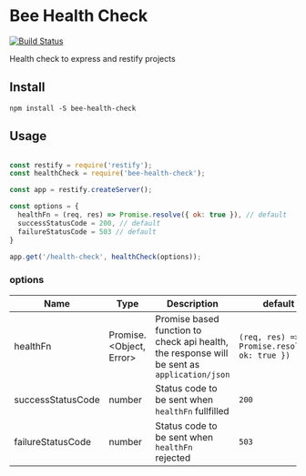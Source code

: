 # Bee Health Check

[![Build Status](https://travis-ci.org/BeeTech-global/bee-health-check.svg?branch=master)](https://travis-ci.org/BeeTech-global/bee-health-check)

Health check to express and restify projects

## Install

```
npm install -S bee-health-check
```

## Usage

```js

const restify = require('restify');
const healthCheck = require('bee-health-check');

const app = restify.createServer();

const options = {
  healthFn = (req, res) => Promise.resolve({ ok: true }), // default
  successStatusCode = 200, // default
  failureStatusCode = 503 // default
}

app.get('/health-check', healthCheck(options));

```

### options

| Name  | Type | Description | default |
|-------|------|-------------|---------|
| healthFn | Promise.<Object, Error> | Promise based function to check api health, the response will be sent as `application/json` | `(req, res) => Promise.resolve({ ok: true })` |
| successStatusCode | number | Status code to be sent when `healthFn` fullfilled | `200`
| failureStatusCode | number | Status code to be sent when `healthFn` rejected | `503`
